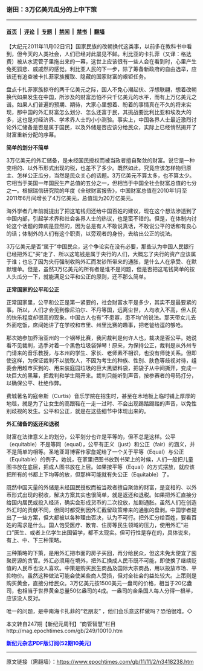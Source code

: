 ### 谢田：3万亿美元瓜分的上中下策

---

#### [首页](../../../..?n3418238) &nbsp;|&nbsp; [评论](../../../../../epoch-comment?n3418238) &nbsp;|&nbsp; [专题](../../../../../epoch-special?n3418238) &nbsp;|&nbsp; [禁闻](../../../../../epoch-news?n3418238) &nbsp;|&nbsp; [禁书](../../../../../books?n3418238) &nbsp;|&nbsp; [翻墙](https://github.com/gfw-breaker/nogfw/blob/master/README.md?n3418238)


<div class="post_content" id="artbody" itemprop="articleBody">
 <!-- article content begin -->
 <p>
  【大纪元2011年11月02日讯】国家民族的改朝换代这类事，以前多在教科书中看到，但今天的人类社会，人们已经对此屡见不鲜。利比亚的卡扎菲（又译：格达费）被从水泥管子里拖出来的一幕，这世上应该很有一些人会在看到时，心里产生兔死狐悲、戚戚然的感觉。利比亚人民的下一步，除了筹备新政府的自由选举，应该还有追查被卡扎菲家族攫取、隐藏的国家财富的艰钜任务。
 </p>
 <p>
  盘点卡扎菲家族掠夺的两千亿美元之际，国人不免心潮起伏、浮想联翩，想着改朝换代如果发生在中国，所涉及的财富恐怕不只千亿美元的水平，而有上万亿美元之谱。如果人们普遍的预期、期待，大家心里想着、盼着的事情真在不久的将来实现，那中国的外汇财富怎么划分、怎么还富于民，其挑战要比利比亚和埃及大的多，这也是对经济界、学术界人士的小小测验。事实上，中国各界人士最近激烈讨论外汇储备是否是属于国民，以及外储是否应该分给民众，实际上已经悄然揭开了财富重新分配的序幕。
 </p>
 <p>
  <b>
   简单的划分不简单
  </b>
 </p>
 <p>
  3万亿美元的外汇储备，是未经国民授权而被当政者擅自聚敛的财富。说它是一种变相的、以外币形式出现的税，也差不了多少。既然如此，究竟应该怎样物归原主、怎样公正瓜分，当然是民众关心的话题。3万亿美元不算太多，也不算太少。它相当于美国一年国民生产总值的五分之一，但相当于中国全社会财富总值的七分之一。根据瑞信研究院的年度《全球财富报告》，中国财富总值在2010年1月至2011年6月间增长了4万亿美元，总值现为20万亿美元。
 </p>
 <p>
  海外学者几年前就提出了把这笔钱归还给中国百姓的建议，现在这个想法渗透到了中国内部，引起学术界和社会各界人士的热议，也是蛮不错的。但是，在体制内讨论这个话题的弊病是显然的，因为总是有人不敢说真话，不敢说公平的话和有良心的话；体制外的人们有这个职责，以旁观者的身份，去给出公正的说法。
 </p>
 <p>
  3万亿美元是否“属于”中国民众，这个争论实在没有必要，那些认为中国人民银行已经把外汇“买”走了、所以这笔钱是属于央行的人们，大概忘了央行的资产应该属于谁；也忘了因为央行强制收购外汇而发钞所带来的通胀，是什么人在承受、在默默埋单。但是，虽然3万亿美元的所有者是谁不是问题，但是否把这笔钱简单的按人头瓜分一下，就能满足公平和公正的原则，还不那么简单。
 </p>
 <p>
  <b>
   正常国家的公平和公正
  </b>
 </p>
 <p>
  正常国家里，公平和公正是第一紧要的，社会财富水平是多少，其实不是最要紧的事。所以，人们才会见到像尼泊尔、不丹等国，远离尘世，人均收入不高，但人民的快乐程度却很高的现象。中国古人也有“不患寡，患不均”的说法。那天带女儿去外面吃饭，席间她讲了在学校和市里、州里比赛的趣事，把老爸给逗的够呛。
 </p>
 <p>
  那次她参加乔治亚州的一个钢琴比赛，我问裁判是何许人也，裁决是否公平。她说看不见裁判，选手对着一个黑色垃圾袋弹琴！原来，为保持公正，裁判是从外州专门请来的音乐教授，与本州的学生、家长、老师素不相识，也没有师徒关系。但即使这样，为保证裁判不以貌取人，不因为考生的种族、性别、肤色等歧视对待，组委会用超市买到的、用来装庭园垃圾的巨大黑塑料袋，把袋子从中间撕开，变成一块巨大的黑幕，把裁判和学生隔开来。裁判只能听到声音，按参赛者的号码打分，以确保公平、杜绝作弊。
 </p>
 <p>
  费城著名的寇帝斯（Curtis）音乐学院在招生时，甚至在木地板上临时铺上厚厚的地毯，就是为了让女生的高跟鞋在一走一过时、不会出现踢踏踢踏的声音，以免性别歧视的发生。公平和公正，就是在这些细节中体现出来的。
 </p>
 <p>
  <b>
   外汇储备的返还和退税
  </b>
 </p>
 <p>
  财富在法律意义上的划分，公平划分也许是平等的，但不总是这样。公平（equitable）不是等同（equal），公平有正义（just）和公正（fair）的涵义，并不是简单的相等。圣地亚哥博客作家詹妮给了一个关于平等（Equal）与公正（Equitable）的例子。她说，在家里把图书放到书架上的时候，人们一般把儿童图书放在底层，把成人图书放在上层。如果按平等（Equal）的方式摆放，就应该把所有的书都上下均等的放，但那样可能就有失公正（Equitable）了。
 </p>
 <p>
  既然中国天量的外储是未经国民授权而被当政者擅自聚敛的财富，是变相的、以外币形式出现的税收，解决方案其实也很简单，就是返还和退税。如果把外汇直接分给国内居民或投入经济，确实会形成货币的二次投放，加剧通胀。虽然人们在创造外汇时的贡献不同，但同时都受到因外汇截留政策带来的通胀的盘剥。中国学者提出了一些方案，但大都被以各种理由否决，认为不可行。把外汇分给百姓，要看百姓的需求是什么。国人饱受医疗、教育、住房等民生领域的压力，使用外汇“进口”医生、或者上亿学生出国留学，都不太现实。但可行性是存在的，具体说来，有上、中、下三种策略。
 </p>
 <p>
  三种策略的下策，是用外汇把市面的房子买回，再分给民众，但这未免太便宜了囤聚房源的贪官。外汇必须用在境外，把外汇换成人民币既不可能，即使换了继续贬值的人民币也没人喜欢。中策是购买民生商品及国际大宗商品，用以投放市场、平抑物价。虽然这种做法可能会使某些商人受损，但对全社会的益处较大。上策则是购买黄金，直接分给民众。3万亿美元按1500美元一盎司的价格，相当于20亿盎司，也相当于世界黄金总量50亿盎司的4成。一盎司的金条国人每人分得一根半，应该没人反对。
 </p>
 <p>
  唯一的问题，是中南海卡扎菲的“老朋友” ，他们会乐意这样做吗？恐怕很难。◇
 </p>
 <p>
  本文转自247期【新纪元周刊】“商管智慧”栏目
  <br/>
  <ok href=" http://mag.epochtimes.com/gb/249/10010.htm " target="_blank">
   http://mag.epochtimes.com/gb/249/10010.htm
  </ok>
 </p>
 <p>
  <ok href="http://mag.epochtimes.com/pdfmag/home.html">
   <font color="blue">
    <b>
     新纪元杂志PDF版订阅(52期10美元)
    </b>
   </font>
  </ok>
 </p>
 <!-- article content end -->
 <div id="below_article_ad">
 </div>
</div>


---

原文链接（需翻墙）：https://www.epochtimes.com/gb/11/11/2/n3418238.htm